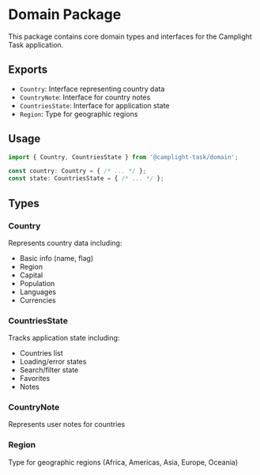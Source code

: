 # Domain Package

This package contains core domain types and interfaces for the Camplight Task application.

## Exports

- `Country`: Interface representing country data
- `CountryNote`: Interface for country notes
- `CountriesState`: Interface for application state
- `Region`: Type for geographic regions

## Usage

```typescript
import { Country, CountriesState } from '@camplight-task/domain';

const country: Country = { /* ... */ };
const state: CountriesState = { /* ... */ };
```

## Types

### Country
Represents country data including:
- Basic info (name, flag)
- Region
- Capital
- Population
- Languages
- Currencies

### CountriesState
Tracks application state including:
- Countries list
- Loading/error states
- Search/filter state
- Favorites
- Notes

### CountryNote
Represents user notes for countries

### Region
Type for geographic regions (Africa, Americas, Asia, Europe, Oceania)
